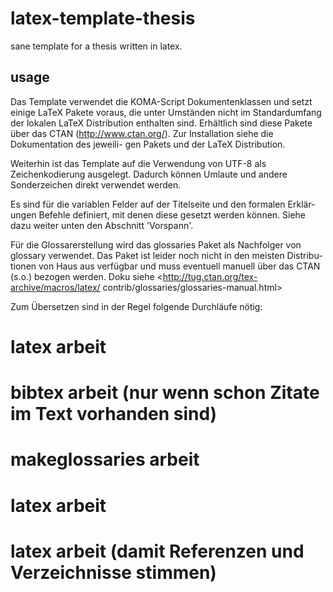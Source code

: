 latex-template-thesis
====================
sane template for a thesis written in latex. 

usage
--------------------
Das Template verwendet die KOMA-Script Dokumentenklassen und setzt einige
LaTeX Pakete voraus, die unter Umständen nicht im Standardumfang der lokalen
LaTeX Distribution enthalten sind. Erhältlich sind diese Pakete über das CTAN
(http://www.ctan.org/). Zur Installation siehe die Dokumentation des jeweili-
gen Pakets und der LaTeX Distribution.

Weiterhin ist das Template auf die Verwendung von UTF-8 als Zeichenkodierung
ausgelegt. Dadurch können Umlaute und andere Sonderzeichen direkt verwendet
werden.

Es sind für die variablen Felder auf der Titelseite und den formalen Erklär-
ungen Befehle definiert, mit denen diese gesetzt werden können. Siehe dazu
weiter unten den Abschnitt 'Vorspann'.

Für die Glossarerstellung wird das glossaries Paket als Nachfolger von
glossary verwendet. Das Paket ist leider noch nicht in den meisten Distribu-
tionen von Haus aus verfügbar und muss eventuell manuell über das CTAN (s.o.)
bezogen werden. Doku siehe <http://tug.ctan.org/tex-archive/macros/latex/
contrib/glossaries/glossaries-manual.html>

Zum Übersetzen sind in der Regel folgende Durchläufe nötig:
 #   latex arbeit
 #   bibtex arbeit (nur wenn schon Zitate im Text vorhanden sind)
 #   makeglossaries arbeit
 #   latex arbeit
 #   latex arbeit (damit Referenzen und Verzeichnisse stimmen)
